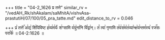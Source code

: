 +++
title = "04-2_1626 प्र तत्ते"
similar_rv = "/vedAH_Rk/shAkalam/saMhitA/vishvAsa-prastutiH/07/100/05_pra_tatte.md"
edit_distance_to_rv = 0.046

+++
प्र꣡ तत्ते꣢꣯ अ꣣द्य꣡ शि꣢पिविष्ट ह꣣व्य꣢म꣣र्यः꣡ श꣢ꣳसामि व꣣यु꣡ना꣢नि वि꣣द्वा꣢न्। तं꣡ त्वा꣢ गृणामि त꣣व꣢स꣣म꣡त꣢व्या꣣न्क्ष꣡य꣢न्तम꣣स्य꣡ रज꣢꣯सः परा꣣के꣢ ॥ 04-2:1626 ॥

<div class="js_include " url="/vedAH_Rk/shAkalam/saMhitA/vishvAsa-prastutiH/07/100/05_pra_tatte.md"  newLevelForH1="2" title="विश्वास-शाकल-प्रस्तुतिः"  > </div>